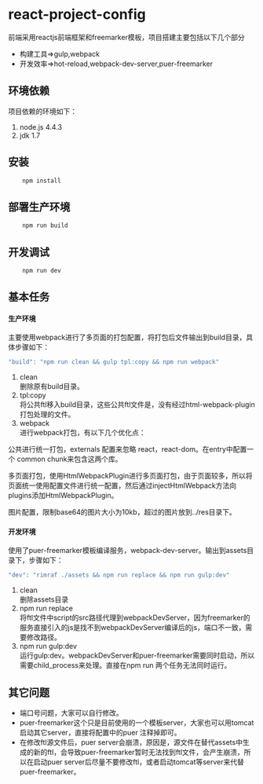 # react-project-config
前端采用reactjs前端框架和freemarker模板，项目搭建主要包括以下几个部分
- 构建工具=>gulp,webpack
- 开发效率=>hot-reload,webpack-dev-server,puer-freemarker

## 环境依赖
项目依赖的环境如下：
1. node.js 4.4.3
2. jdk 1.7

## 安装
```sh
    npm install
```
## 部署生产环境
```sh
    npm run build
```
## 开发调试
```sh
    npm run dev
```
## 基本任务
#### 生产环境
主要使用webpack进行了多页面的打包配置，将打包后文件输出到build目录，具体步骤如下：
```javascript
"build": "npm run clean && gulp tpl:copy && npm run webpack"
```
1. clean  
  删除原有build目录。
2. tpl:copy  
  将公共ftl移入build目录，这些公共ftl文件是，没有经过html-webpack-plugin打包处理的文件。
3. webpack  
  进行webpack打包，有以下几个优化点：

 公共进行统一打包，externals 配置来忽略 react，react-dom。在entry中配置一个 common chunk来包含这两个库。  

 多页面打包，使用HtmlWebpackPlugin进行多页面打包，由于页面较多，所以将页面统一使用配置文件进行统一配置，然后通过injectHtmlWebpack方法向plugins添加HtmlWebpackPlugin。

 图片配置，限制base64的图片大小为10kb，超过的图片放到../res目录下。
 
#### 开发环境
使用了puer-freemarker模板编译服务，webpack-dev-server。输出到assets目录下，步骤如下：
```javascript
"dev": "rimraf ./assets && npm run replace && npm run gulp:dev"
```
1. clean  
  删除assets目录
2. npm run replace  
  将ftl文件中script的src路径代理到webpackDevServer，因为freemarker的服务直接引入的js是找不到webpackDevServer编译后的js，端口不一致，需要修改路径。
3. npm run gulp:dev  
  运行gulp:dev。webpackDevServer和puer-freemarker需要同时启动，所以需要child_process来处理。直接在npm run 两个任务无法同时运行。

## 其它问题
- 端口号问题，大家可以自行修改。
- puer-freemarker这个只是目前使用的一个模板server，大家也可以用tomcat启动其它server，直接将配置中的puer 注释掉即可。
- 在修改ftl源文件后，puer server会崩溃，原因是，源文件在替代assets中生成的新的ftl，会导致puer-freemarker暂时无法找到ftl文件，会产生崩溃，所以在启动puer server后尽量不要修改ftl，或者启动tomcat等server来代替puer-freemarker。
